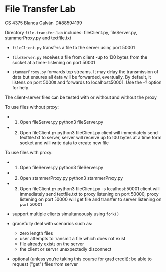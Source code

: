 # File Transfer Lab
CS 4375
Blanca Galván ID#88594199


Directory `file-transfer-lab` includes: 
fileClient.py, fileServer.py, stammerProxy.py and textfile.txt

*   `fileClient.py` transfers a file to the server using port 50001

*   `fileServer.py` receives a file from client -up to 100 bytes from the socket at a time- listening on port 50001

*   `stammerProxy.py` forwards tcp streams. It may delay the transmission of data but ensures all data will be forwarded, eventually.
   By default,
   it listens on port 50000 and forwards to localhost:50001.  Use the -?
   option for help.

The client-server files can be tested with or without and without the proxy

To use files without proxy: 

* 1. Open fileServer.py 
python3 fileServer.py

* 2. Open fileClient.py
python3 fileClient.py
client will immediately send textfile.txt to server, server will receive up to 100 bytes at a time
form socket and will write data to create new file

To use files with proxy: 

* 1. Open fileServer.py 
python3 fileServer.py

* 2. Open stammerProxy.py 
python3 stammerProxy.py

* 3. Open fileClient.py
python3 fileClient.py -s localhost:50001
client will immediately send textfile.txt to proxy listening on port 50000, proxy listening on port 50000 will get file and transfer to server listening on port 50001

* support multiple clients simultaneously using `fork()`
* gracefully deal with scenarios such as: 
    * zero length files
    * user attempts to transmit a file which does not exist
    * file already exists on the server
    * the client or server unexpectedly disconnect
* optional (unless you're taking this course for grad credit): be able to request ("get") files from server

